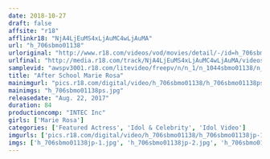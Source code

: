 ```yaml
---
date: 2018-10-27
draft: false
affsite: "r18"
afflinkr18: "NjA4LjEuMS4xLjAuMC4wLjAuMA"
url: "h_706sbmo01138"
urloriginal: "http://www.r18.com/videos/vod/movies/detail/-/id=h_706sbmo01138"
urlfinal: "http://media.r18.com/track/NjA4LjEuMS4xLjAuMC4wLjAuMA/videos/vod/movies/detail/-/id=h_706sbmo01138"
samplevid: "awspv3001.r18.com/litevideo/freepv/n/n_1/n_1044sbmo01138/n_1044sbmo01138_dmb_w.mp4"
title: "After School Marie Rosa"
mainimgurl: "pics.r18.com/digital/video/h_706sbmo01138/h_706sbmo01138ps.jpg"
mainimgs: "h_706sbmo01138ps.jpg"
releasedate: "Aug. 22, 2017"
duration: 84
productioncomp: "INTEC Inc"
girls: ['Marie Rosa']
categories: ['Featured Actress', 'Idol & Celebrity', 'Idol Video']
imgurls: ['pics.r18.com/digital/video/h_706sbmo01138/h_706sbmo01138jp-1.jpg', 'pics.r18.com/digital/video/h_706sbmo01138/h_706sbmo01138jp-2.jpg', 'pics.r18.com/digital/video/h_706sbmo01138/h_706sbmo01138jp-3.jpg', 'pics.r18.com/digital/video/h_706sbmo01138/h_706sbmo01138jp-4.jpg', 'pics.r18.com/digital/video/h_706sbmo01138/h_706sbmo01138jp-5.jpg', 'pics.r18.com/digital/video/h_706sbmo01138/h_706sbmo01138jp-6.jpg', 'pics.r18.com/digital/video/h_706sbmo01138/h_706sbmo01138jp-7.jpg', 'pics.r18.com/digital/video/h_706sbmo01138/h_706sbmo01138jp-8.jpg', 'pics.r18.com/digital/video/h_706sbmo01138/h_706sbmo01138jp-9.jpg', 'pics.r18.com/digital/video/h_706sbmo01138/h_706sbmo01138jp-10.jpg', 'pics.r18.com/digital/video/h_706sbmo01138/h_706sbmo01138jp-11.jpg', 'pics.r18.com/digital/video/h_706sbmo01138/h_706sbmo01138jp-12.jpg', 'pics.r18.com/digital/video/h_706sbmo01138/h_706sbmo01138jp-13.jpg', 'pics.r18.com/digital/video/h_706sbmo01138/h_706sbmo01138jp-14.jpg', 'pics.r18.com/digital/video/h_706sbmo01138/h_706sbmo01138jp-15.jpg', 'pics.r18.com/digital/video/h_706sbmo01138/h_706sbmo01138jp-16.jpg', 'pics.r18.com/digital/video/h_706sbmo01138/h_706sbmo01138jp-17.jpg', 'pics.r18.com/digital/video/h_706sbmo01138/h_706sbmo01138jp-18.jpg', 'pics.r18.com/digital/video/h_706sbmo01138/h_706sbmo01138jp-19.jpg', 'pics.r18.com/digital/video/h_706sbmo01138/h_706sbmo01138jp-20.jpg']
imgs: ['h_706sbmo01138jp-1.jpg', 'h_706sbmo01138jp-2.jpg', 'h_706sbmo01138jp-3.jpg', 'h_706sbmo01138jp-4.jpg', 'h_706sbmo01138jp-5.jpg', 'h_706sbmo01138jp-6.jpg', 'h_706sbmo01138jp-7.jpg', 'h_706sbmo01138jp-8.jpg', 'h_706sbmo01138jp-9.jpg', 'h_706sbmo01138jp-10.jpg', 'h_706sbmo01138jp-11.jpg', 'h_706sbmo01138jp-12.jpg', 'h_706sbmo01138jp-13.jpg', 'h_706sbmo01138jp-14.jpg', 'h_706sbmo01138jp-15.jpg', 'h_706sbmo01138jp-16.jpg', 'h_706sbmo01138jp-17.jpg', 'h_706sbmo01138jp-18.jpg', 'h_706sbmo01138jp-19.jpg', 'h_706sbmo01138jp-20.jpg']
---
```

